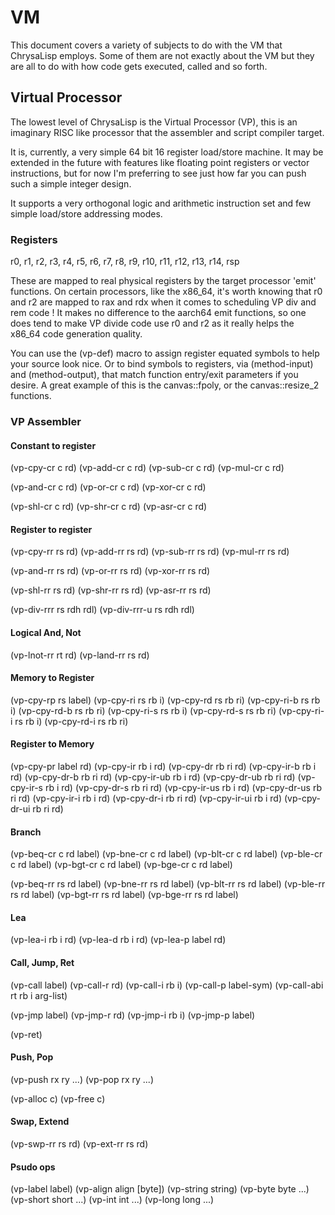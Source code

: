 # VM

This document covers a variety of subjects to do with the VM that ChrysaLisp
employs. Some of them are not exactly about the VM but they are all to do with
how code gets executed, called and so forth.

## Virtual Processor

The lowest level of ChrysaLisp is the Virtual Processor (VP), this is an
imaginary RISC like processor that the assembler and script compiler target.

It is, currently, a very simple 64 bit 16 register load/store machine. It may be
extended in the future with features like floating point registers or vector
instructions, but for now I'm preferring to see just how far you can push such
a simple integer design.

It supports a very orthogonal logic and arithmetic instruction set and few
simple load/store addressing modes.

### Registers

r0, r1, r2, r3, r4, r5, r6, r7, r8, r9, r10, r11, r12, r13, r14, rsp

These are mapped to real physical registers by the target processor 'emit'
functions. On certain processors, like the x86_64, it's worth knowing that r0
and r2 are mapped to rax and rdx when it comes to scheduling VP div and rem
code ! It makes no difference to the aarch64 emit functions, so one does tend
to make VP divide code use r0 and r2 as it really helps the x86_64 code
generation quality.

You can use the (vp-def) macro to assign register equated symbols to help your
source look nice. Or to bind symbols to registers, via (method-input) and
(method-output), that match function entry/exit parameters if you desire. A
great example of this is the canvas::fpoly, or the canvas::resize_2 functions.

### VP Assembler

#### Constant to register

(vp-cpy-cr c rd)
(vp-add-cr c rd)
(vp-sub-cr c rd)
(vp-mul-cr c rd)

(vp-and-cr c rd)
(vp-or-cr c rd)
(vp-xor-cr c rd)

(vp-shl-cr c rd)
(vp-shr-cr c rd)
(vp-asr-cr c rd)

#### Register to register

(vp-cpy-rr rs rd)
(vp-add-rr rs rd)
(vp-sub-rr rs rd)
(vp-mul-rr rs rd)

(vp-and-rr rs rd)
(vp-or-rr rs rd)
(vp-xor-rr rs rd)

(vp-shl-rr rs rd)
(vp-shr-rr rs rd)
(vp-asr-rr rs rd)

(vp-div-rrr rs rdh rdl)
(vp-div-rrr-u rs rdh rdl)

#### Logical And, Not

(vp-lnot-rr rt rd)
(vp-land-rr rs rd)

#### Memory to Register

(vp-cpy-rp rs label)
(vp-cpy-ri rs rb i)
(vp-cpy-rd rs rb ri)
(vp-cpy-ri-b rs rb i)
(vp-cpy-rd-b rs rb ri)
(vp-cpy-ri-s rs rb i)
(vp-cpy-rd-s rs rb ri)
(vp-cpy-ri-i rs rb i)
(vp-cpy-rd-i rs rb ri)

#### Register to Memory

(vp-cpy-pr label rd)
(vp-cpy-ir rb i rd)
(vp-cpy-dr rb ri rd)
(vp-cpy-ir-b rb i rd)
(vp-cpy-dr-b rb ri rd)
(vp-cpy-ir-ub rb i rd)
(vp-cpy-dr-ub rb ri rd)
(vp-cpy-ir-s rb i rd)
(vp-cpy-dr-s rb ri rd)
(vp-cpy-ir-us rb i rd)
(vp-cpy-dr-us rb ri rd)
(vp-cpy-ir-i rb i rd)
(vp-cpy-dr-i rb ri rd)
(vp-cpy-ir-ui rb i rd)
(vp-cpy-dr-ui rb ri rd)

#### Branch

(vp-beq-cr c rd label)
(vp-bne-cr c rd label)
(vp-blt-cr c rd label)
(vp-ble-cr c rd label)
(vp-bgt-cr c rd label)
(vp-bge-cr c rd label)

(vp-beq-rr rs rd label)
(vp-bne-rr rs rd label)
(vp-blt-rr rs rd label)
(vp-ble-rr rs rd label)
(vp-bgt-rr rs rd label)
(vp-bge-rr rs rd label)

#### Lea

(vp-lea-i rb i rd)
(vp-lea-d rb i rd)
(vp-lea-p label rd)

#### Call, Jump, Ret

(vp-call label)
(vp-call-r rd)
(vp-call-i rb i)
(vp-call-p label-sym)
(vp-call-abi rt rb i arg-list)

(vp-jmp label)
(vp-jmp-r rd)
(vp-jmp-i rb i)
(vp-jmp-p label)

(vp-ret)

#### Push, Pop

(vp-push rx ry ...)
(vp-pop rx ry ...)

(vp-alloc c)
(vp-free c)

#### Swap, Extend

(vp-swp-rr rs rd)
(vp-ext-rr rs rd)

#### Psudo ops

(vp-label label)
(vp-align align [byte])
(vp-string string)
(vp-byte byte ...)
(vp-short short ...)
(vp-int int ...)
(vp-long long ...)
